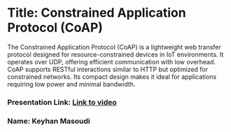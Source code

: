 # Title: Constrained Application Protocol (CoAP)
The Constrained Application Protocol (CoAP) is a lightweight web transfer protocol designed for resource-constrained devices in IoT environments. It operates over UDP, offering efficient communication with low overhead. CoAP supports RESTful interactions similar to HTTP but optimized for constrained networks. Its compact design makes it ideal for applications requiring low power and minimal bandwidth.

### Presentation Link: [Link to video](https://youtu.be/69yygCWtsxo)
### Name: Keyhan Masoudi
